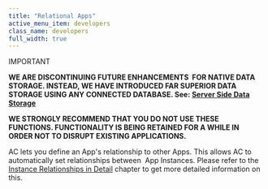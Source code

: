 ```yaml
---
title: "Relational Apps"
active_menu_item: developers
class_name: developers
full_width: true
---
```



IMPORTANT

**WE ARE DISCONTINUING FUTURE ENHANCEMENTS  FOR NATIVE DATA STORAGE. INSTEAD, WE HAVE INTRODUCED FAR SUPERIOR DATA STORAGE USING ANY CONNECTED DATABASE. See: [Server Side Data Storage](/developers/documentation/product-guide/data-storage/server-side-data-storage/)**

**WE STRONGLY RECOMMEND THAT YOU DO NOT USE THESE FUNCTIONS. FUNCTIONALITY IS BEING RETAINED FOR A WHILE IN ORDER NOT TO DISRUPT EXISTING APPLICATIONS.**

AC lets you define an App's relationship to other Apps. This allows AC to automatically set relationships between  App Instances. Please refer to the [Instance Relationships in Detail](/developers/documentation/product-guide/advanced-features/data-storage-management/instance-relationships-in-detail/) chapter to get more detailed information on this.

